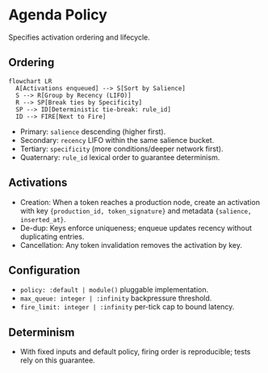 # Agenda Policy

Specifies activation ordering and lifecycle.

## Ordering

```mermaid
flowchart LR
  A[Activations enqueued] --> S[Sort by Salience]
  S --> R[Group by Recency (LIFO)]
  R --> SP[Break ties by Specificity]
  SP --> ID[Deterministic tie-break: rule_id]
  ID --> FIRE[Next to Fire]
```

- Primary: `salience` descending (higher first).
- Secondary: `recency` LIFO within the same salience bucket.
- Tertiary: `specificity` (more conditions/deeper network first).
- Quaternary: `rule_id` lexical order to guarantee determinism.

## Activations

- Creation: When a token reaches a production node, create an activation with key `{production_id, token_signature}` and metadata `{salience, inserted_at}`.
- De-dup: Keys enforce uniqueness; enqueue updates recency without duplicating entries.
- Cancellation: Any token invalidation removes the activation by key.

## Configuration

- `policy: :default | module()` pluggable implementation.
- `max_queue: integer | :infinity` backpressure threshold.
- `fire_limit: integer | :infinity` per-tick cap to bound latency.

## Determinism

- With fixed inputs and default policy, firing order is reproducible; tests rely on this guarantee.

